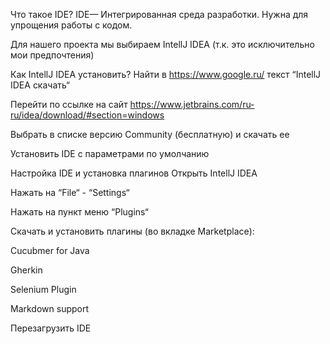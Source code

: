 Что такое IDE?
IDE— Интегрированная среда разработки. Нужна для упрощения работы с кодом.

Для нашего проекта мы выбираем IntellJ IDEA (т.к. это исключительно мои предпочтения)

Как IntellJ IDEA установить?
Найти в https://www.google.ru/ текст “IntellJ IDEA скачать“

Перейти по ссылке на сайт https://www.jetbrains.com/ru-ru/idea/download/#section=windows

Выбрать в списке версию Community (бесплатную) и скачать ее 

Установить IDE с параметрами по умолчанию

Настройка IDE и установка плагинов
Открыть IntellJ IDEA

Нажать на “File“ - “Settings“

Нажать на пункт меню “Plugins“

Скачать и установить плагины (во вкладке Marketplace):

Cucubmer for Java

Gherkin

Selenium Plugin

Markdown support 


 

Перезагрузить IDE